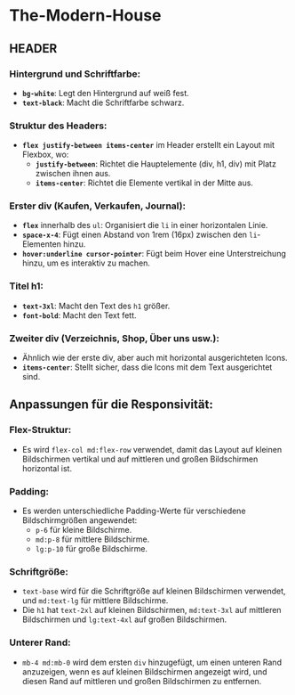 # The-Modern-House

## HEADER
### Hintergrund und Schriftfarbe:
- **`bg-white`**: Legt den Hintergrund auf weiß fest.
- **`text-black`**: Macht die Schriftfarbe schwarz.

### Struktur des Headers:
- **`flex justify-between items-center`** im Header erstellt ein Layout mit Flexbox, wo:
  - **`justify-between`**: Richtet die Hauptelemente (div, h1, div) mit Platz zwischen ihnen aus.
  - **`items-center`**: Richtet die Elemente vertikal in der Mitte aus.

### Erster div (Kaufen, Verkaufen, Journal):
- **`flex`** innerhalb des `ul`: Organisiert die `li` in einer horizontalen Linie.
- **`space-x-4`**: Fügt einen Abstand von 1rem (16px) zwischen den `li`-Elementen hinzu.
- **`hover:underline cursor-pointer`**: Fügt beim Hover eine Unterstreichung hinzu, um es interaktiv zu machen.

### Titel h1:
- **`text-3xl`**: Macht den Text des `h1` größer.
- **`font-bold`**: Macht den Text fett.

### Zweiter div (Verzeichnis, Shop, Über uns usw.):
- Ähnlich wie der erste div, aber auch mit horizontal ausgerichteten Icons.
- **`items-center`**: Stellt sicher, dass die Icons mit dem Text ausgerichtet sind.

## Anpassungen für die Responsivität:

### Flex-Struktur:
- Es wird `flex-col md:flex-row` verwendet, damit das Layout auf kleinen Bildschirmen vertikal und auf mittleren und großen Bildschirmen horizontal ist.

### Padding:
- Es werden unterschiedliche Padding-Werte für verschiedene Bildschirmgrößen angewendet:
  - `p-6` für kleine Bildschirme.
  - `md:p-8` für mittlere Bildschirme.
  - `lg:p-10` für große Bildschirme.

### Schriftgröße:
- `text-base` wird für die Schriftgröße auf kleinen Bildschirmen verwendet, und `md:text-lg` für mittlere Bildschirme.
- Die `h1` hat `text-2xl` auf kleinen Bildschirmen, `md:text-3xl` auf mittleren Bildschirmen und `lg:text-4xl` auf großen Bildschirmen.

### Unterer Rand:
- `mb-4 md:mb-0` wird dem ersten `div` hinzugefügt, um einen unteren Rand anzuzeigen, wenn es auf kleinen Bildschirmen angezeigt wird, und diesen Rand auf mittleren und großen Bildschirmen zu entfernen.
